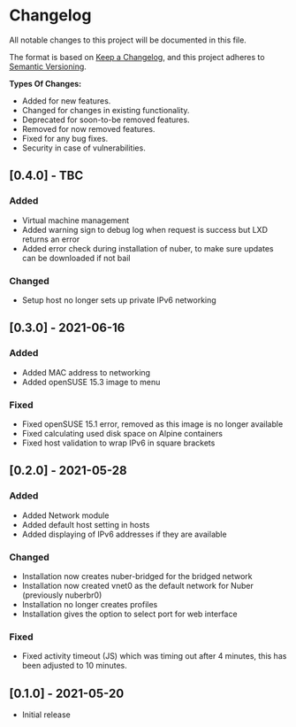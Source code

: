 # Changelog

All notable changes to this project will be documented in this file.

The format is based on [Keep a Changelog](https://keepachangelog.com/en/1.0.0/),
and this project adheres to [Semantic Versioning](https://semver.org/spec/v2.0.0.html).

**Types Of Changes:**

- Added for new features.
- Changed for changes in existing functionality.
- Deprecated for soon-to-be removed features.
- Removed for now removed features.
- Fixed for any bug fixes.
- Security in case of vulnerabilities.

## [0.4.0] - TBC

### Added

- Virtual machine management
- Added warning sign to debug log when request is success but LXD returns an error
- Added error check during installation of nuber, to make sure updates can be downloaded if not bail

### Changed

- Setup host no longer sets up private IPv6 networking

## [0.3.0] - 2021-06-16

### Added

- Added MAC address to networking
- Added openSUSE 15.3 image to menu

### Fixed

- Fixed openSUSE 15.1 error, removed as this image is no longer available
- Fixed calculating used disk space on Alpine containers
- Fixed host validation to wrap IPv6 in square brackets

## [0.2.0] - 2021-05-28

### Added

- Added Network module
- Added default host setting in hosts
- Added displaying of IPv6 addresses if they are available

### Changed

- Installation now creates nuber-bridged for the bridged network
- Installation now created vnet0 as the default network for Nuber (previously nuberbr0)
- Installation no longer creates profiles
- Installation gives the option to select port for web interface

### Fixed

- Fixed activity timeout (JS) which was timing out after 4 minutes, this has been adjusted to 10 minutes.

## [0.1.0] - 2021-05-20

- Initial release
